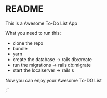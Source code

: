 # README

This is a Awesome To-Do List App

What you need to run this:

* clone the repo
* bundle
* yarn
* create the database -> rails db:create
* run the migrations -> rails db:migrate
* start the localserver -> rails s

Now you can enjoy your Awesome To-DO List

;˜
